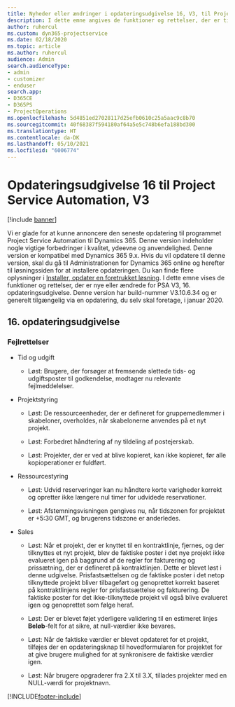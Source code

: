 ```yaml
---
title: Nyheder eller ændringer i opdateringsudgivelse 16, V3, til Project Service Automation
description: I dette emne angives de funktioner og rettelser, der er tilgængelige til Project Service Automation, opdateringsudgivelse 16, V3.
author: ruhercul
ms.custom: dyn365-projectservice
ms.date: 02/18/2020
ms.topic: article
ms.author: ruhercul
audience: Admin
search.audienceType:
- admin
- customizer
- enduser
search.app:
- D365CE
- D365PS
- ProjectOperations
ms.openlocfilehash: 5d4851ed27028117d25efb0610c25a5aac9c8b70
ms.sourcegitcommit: 40f68387f594180af64a5e5c748b6efa188bd300
ms.translationtype: HT
ms.contentlocale: da-DK
ms.lasthandoff: 05/10/2021
ms.locfileid: "6006774"
---
```

# <a name="project-service-automation-update-release-16-v3"></a>Opdateringsudgivelse 16 til Project Service Automation, V3

[!include [banner](../includes/psa-now-project-operations.md)]

Vi er glade for at kunne annoncere den seneste opdatering til programmet Project Service Automation til Dynamics 365. Denne version indeholder nogle vigtige forbedringer i kvalitet, ydeevne og anvendelighed.  Denne version er kompatibel med Dynamics 365 9.x. Hvis du vil opdatere til denne version, skal du gå til Administrationen for Dynamics 365 online og herefter til løsningssiden for at installere opdateringen. Du kan finde flere oplysninger i [Installer, opdater en foretrukket løsning](/dynamics365/project-service/upgrade-psa-home-page).
I dette emne vises de funktioner og rettelser, der er nye eller ændrede for PSA V3, 16. opdateringsudgivelse. Denne version har build-nummer V3.10.6.34 og er generelt tilgængelig via en opdatering, du selv skal foretage, i januar 2020.


## <a name="update-release-16"></a>16. opdateringsudgivelse

### <a name="bug-fixes"></a>Fejlrettelser

-   Tid og udgift

    -   Løst: Brugere, der forsøger at fremsende slettede tids- og udgiftsposter til godkendelse, modtager nu relevante fejlmeddelelser.

-   Projektstyring

    -   Løst: De ressourceenheder, der er defineret for gruppemedlemmer i skabeloner, overholdes, når skabelonerne anvendes på et nyt projekt.

    -   Løst: Forbedret håndtering af ny tildeling af postejerskab.

    -   Løst: Projekter, der er ved at blive kopieret, kan ikke kopieret, før alle kopioperationer er fuldført.

-   Ressourcestyring

    -   Løst: Udvid reserveringer kan nu håndtere korte varigheder korrekt og opretter ikke længere nul timer for udvidede reservationer.

    -   Løst: Afstemningsvisningen gengives nu, når tidszonen for projektet er +5:30 GMT, og brugerens tidszone er anderledes.

-   Sales

    -   Løst: Når et projekt, der er knyttet til en kontraktlinje, fjernes, og der tilknyttes et nyt projekt, blev de faktiske poster i det nye projekt ikke evalueret igen på baggrund af de regler for fakturering og prissætning, der er defineret på kontraktlinjen. Dette er blevet løst i denne udgivelse. Prisfastsættelsen og de faktiske poster i det netop tilknyttede projekt bliver tilbageført og genoprettet korrekt baseret på kontraktlinjens regler for prisfastsættelse og fakturering. De faktiske poster for det ikke-tilknyttede projekt vil også blive evalueret igen og genoprettet som følge heraf.

    -   Løst: Der er blevet føjet yderligere validering til en estimeret linjes **Beløb**-felt for at sikre, at null-værdier ikke bevares.

    -   Løst: Når de faktiske værdier er blevet opdateret for et projekt, tilføjes der en opdateringsknap til hovedformularen for projektet for at give brugere mulighed for at synkronisere de faktiske værdier igen.

    -   Løst: Når brugere opgraderer fra 2.X til 3.X, tillades projekter med en NULL-værdi for projektnavn.



[!INCLUDE[footer-include](../includes/footer-banner.md)]